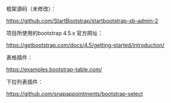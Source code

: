 框架源码（未修改）：

https://github.com/StartBootstrap/startbootstrap-sb-admin-2

项目所使用的bootstrap 4.5.x 官方网址：

https://getbootstrap.com/docs/4.5/getting-started/introduction/

表格插件：

https://examples.bootstrap-table.com/

下拉列表插件：

https://github.com/snapappointments/bootstrap-select